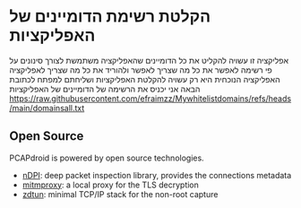 # הקלטת רשימת הדומיינים של האפליקציות

אפליקציה זו עשויה להקליט את כל הדומיינים שהאפליקציה משתמשת לצורך סינונים על פי רשימה לאפשר את כל מה שצריך לאפשר ולהוריד את כל מה שצריך לאפליקציה
האפליקציה הנוכחית היא רק עשויה להקלטת האפליקציות ושליחתם למפתח
לכתובת הבאה אני יכניס את הרשימה של הדומיינים של האפליקציות
https://raw.githubusercontent.com/efraimzz/Mywhitelistdomains/refs/heads/main/domainsall.txt

## Open Source

PCAPdroid is powered by open source technologies.

- [nDPI](https://github.com/ntop/nDPI): deep packet inspection library, provides the connections metadata
- [mitmproxy](https://github.com/mitmproxy/mitmproxy): a local proxy for the TLS decryption
- [zdtun](https://github.com/emanuele-f/zdtun): minimal TCP/IP stack for the non-root capture
